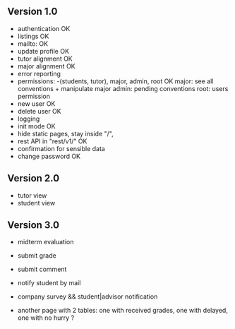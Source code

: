## Version 1.0
- authentication OK
- listings OK
- mailto: OK
- update profile OK
- tutor alignment OK
- major alignment OK
- error reporting
- permissions: -(students, tutor), major, admin, root   OK
  major: see all conventions + manipulate major
  admin: pending conventions
  root: users permission
- new user OK
- delete user OK
- logging
- init mode OK
- hide static pages, stay inside "/",
- rest API in "rest/v1/"  OK
- confirmation for sensible data
- change password OK

## Version 2.0 ##

- tutor view
- student view

## Version 3.0 ##
- midterm evaluation

- submit grade
- submit comment
- notify student by mail

- company survey && student|advisor notification

- another page with 2 tables: one with received grades, one with delayed, one with no hurry ?
